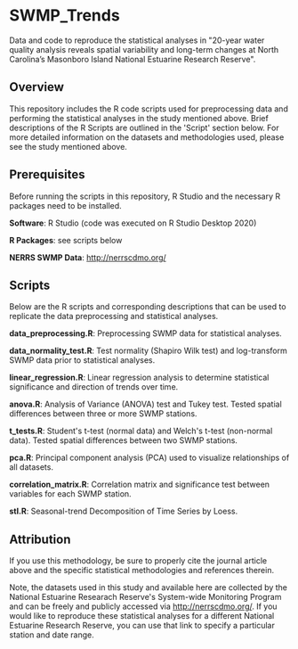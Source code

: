 # SWMP_Trends
Data and code to reproduce the statistical analyses in "20-year water quality analysis reveals spatial variability and long-term changes at North Carolina’s Masonboro Island National Estuarine Research Reserve". 


## Overview
This repository includes the R code scripts used for preprocessing data and performing the statistical analyses in the study mentioned above. Brief descriptions of the R Scripts are outlined in the 'Script' section below. For more detailed information on the datasets and methodologies used, please see the study mentioned above.  


## Prerequisites
Before running the scripts in this repository, R Studio and the necessary R packages need to be installed. 

**Software**: R Studio (code was executed on R Studio Desktop 2020)

**R Packages**: see scripts below

**NERRS SWMP Data**: http://nerrscdmo.org/


## Scripts
Below are the R scripts and corresponding descriptions that can be used to replicate the data preprocessing and statistical analyses. 

**data_preprocessing.R**: Preprocessing SWMP data for statistical analyses. 

**data_normality_test.R**: Test normality (Shapiro Wilk test) and log-transform SWMP data prior to statistical analyses. 

**linear_regression.R**: Linear regression analysis to determine statistical significance and direction of trends over time. 

**anova.R**: Analysis of Variance (ANOVA) test and Tukey test. Tested spatial differences between three or more SWMP stations. 

**t_tests.R**: Student's t-test (normal data) and Welch's t-test (non-normal data). Tested spatial differences between two SWMP stations. 

**pca.R**: Principal component analysis (PCA) used to visualize relationships of all datasets.

**correlation_matrix.R**: Correlation matrix and significance test between variables for each SWMP station. 

**stl.R**: Seasonal-trend Decomposition of Time Series by Loess. 



## Attribution
If you use this methodology, be sure to properly cite the journal article above and the specific statistical methodologies and references therein. 

Note, the datasets used in this study and available here are collected by the National Estuarine Researach Reserve's System-wide Monitoring Program and can be freely and publicly accessed via http://nerrscdmo.org/. If you would like to reproduce these statistical analyses for a different National Estuarine Research Reserve, you can use that link to specify a particular station and date range. 
